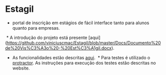# Estagil
  - portal de inscrição em estágios de fácil interface tanto para alunos quanto para empresas.

  * A introdução do projeto está presente [aqui] (https://github.com/viniciuscmac/Estagil/blob/master/Docs/Documento%20de%20Vis%C3%A3o%20-%20Est%C3%A1gil.docx).
  * As funcionalidades estão descritas [aqui](https://github.com/viniciuscmac/Estagil/blob/master/Docs/Est%C3%B3rias%20de%20Usu%C3%A1rio%20%E2%80%93%20Est%C3%A1gil.docx).
  * Para testes é utilizado o [protractor](http://www.protractortest.org/#/). 
  As instruções para execução dos testes estão descritas no website.
